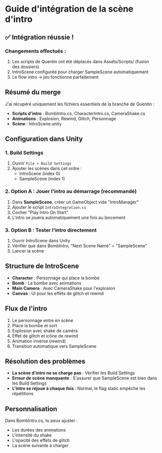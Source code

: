 # Guide d'intégration de la scène d'intro

## ✅ Intégration réussie !

### Changements effectués :
1. Les scripts de Quentin ont été déplacés dans Assets/Scripts/ (fusion des dossiers)
2. IntroScene configurée pour charger SampleScene automatiquement
3. Le flow intro → jeu fonctionne parfaitement

## Résumé du merge
J'ai récupéré uniquement les fichiers essentiels de la branche de Quentin :
- **Scripts d'intro** : BombIntro.cs, CharacterIntro.cs, CameraShake.cs
- **Animations** : Explosion, Rewind, Glitch, Personnage
- **Scène** : IntroScene.unity

## Configuration dans Unity

### 1. Build Settings
1. Ouvrir `File > Build Settings`
2. Ajouter les scènes dans cet ordre :
   - IntroScene (index 0)
   - SampleScene (index 1)

### 2. Option A : Jouer l'intro au démarrage (recommandé)
1. Dans **SampleScene**, créer un GameObject vide "IntroManager"
2. Ajouter le script `IntroIntegration.cs`
3. Cocher "Play Intro On Start"
4. L'intro se jouera automatiquement une fois au lancement

### 3. Option B : Tester l'intro directement
1. Ouvrir IntroScene dans Unity
2. Vérifier que dans BombIntro, "Next Scene Name" = "SampleScene"
3. Lancer la scène

## Structure de IntroScene
- **Character** : Personnage qui place la bombe
- **Bomb** : La bombe avec animations
- **Main Camera** : Avec CameraShake pour l'explosion
- **Canvas** : UI pour les effets de glitch et rewind

## Flux de l'intro
1. Le personnage entre en scène
2. Place la bombe et sort
3. Explosion avec shake de caméra
4. Effet de glitch et icône de rewind
5. Animation inverse (rewind)
6. Transition automatique vers SampleScene

## Résolution des problèmes
- **La scène d'intro ne se charge pas** : Vérifier les Build Settings
- **Erreur de scène manquante** : S'assurer que SampleScene est bien dans les Build Settings
- **L'intro se rejoue à chaque fois** : Normal, le flag static empêche les répétitions

## Personnalisation
Dans BombIntro.cs, tu peux ajuster :
- Les durées des animations
- L'intensité du shake
- L'opacité des effets de glitch
- La scène suivante à charger